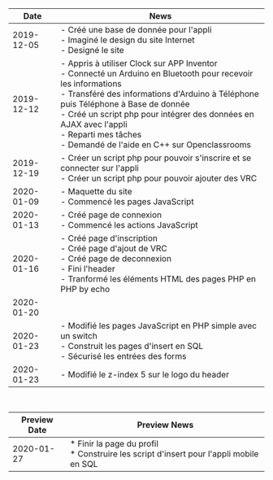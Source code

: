  | Date     | News |
 |----------|--------------|
 |2019-12-05| - Créé une base de donnée pour l'appli <br>- Imaginé le design du site Internet <br>- Designé le site |
 |2019-12-12| - Appris à utiliser Clock sur APP Inventor <br>- Connecté un Arduino en Bluetooth pour recevoir les informations <br>- Transféré des informations d'Arduino à Téléphone puis Téléphone à Base de donnée <br>- Créé un script php pour intégrer des données en AJAX avec l'appli <br>- Reparti mes tâches <br>- Demandé de l'aide en C++ sur Openclassrooms |
 |2019-12-19| - Créer un script php pour pouvoir s'inscrire et se connecter sur l'appli <br>- Créer un script php pour pouvoir ajouter des VRC |
 |2020-01-09| - Maquette du site <br>- Commencé les pages JavaScript |
 |2020-01-13| - Créé page de connexion <br>- Commencé les actions JavaScript |
 |2020-01-16| - Créé page d'inscription <br>- Créé page d'ajout de VRC <br>- Créé page de deconnexion <br>- Fini l'header <br>- Tranformé les éléments HTML des pages PHP en PHP by echo |
 |2020-01-20||
 |2020-01-23| - Modifié les pages JavaScript en PHP simple avec un switch <br>- Construit les pages d'insert en SQL <br>- Sécurisé les entrées des forms |
 |2020-01-23| - Modifié le z-index 5 sur le logo du header |

<br>

 | Preview Date     | Preview News |
 |----------|--------------|
 |2020-01-27| * Finir la page du profil <br>* Construire les script d'insert pour l'appli mobile en SQL |
